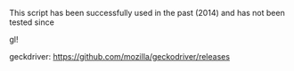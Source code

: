 This script has been successfully used in the past (2014) and has not been tested since

gl!

geckdriver: 
https://github.com/mozilla/geckodriver/releases 

